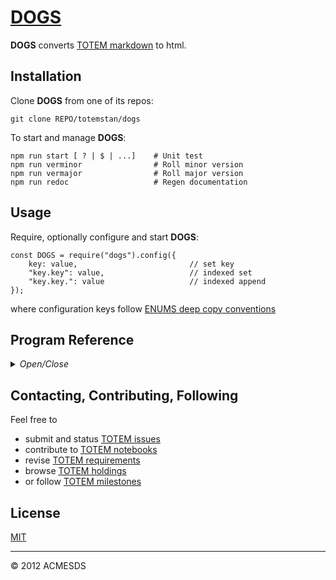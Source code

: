 # [DOGS](https://github.com/totemstan/dogs)

**DOGS** converts [TOTEM markdown](/api.view) to html.

## Installation

Clone **DOGS** from one of its repos:

	git clone REPO/totemstan/dogs

To start and manage **DOGS**:

	npm run start [ ? | $ | ...]	# Unit test
	npm run verminor				# Roll minor version
	npm run vermajor				# Roll major version
	npm run redoc					# Regen documentation

## Usage

Require, optionally configure and start **DOGS**:
	
	const DOGS = require("dogs").config({
		key: value, 						// set key
		"key.key": value, 					// indexed set
		"key.key.": value					// indexed append
	});

where configuration keys follow [ENUMS deep copy conventions](https://github.com/totem-man/enums)

## Program Reference
<details>
<summary>
<i>Open/Close</i>
</summary>
<a name="module_WATCHDOGS"></a>

## WATCHDOGS
Define DEBE watchdogs:

	sql => {  // watchdog
		const { ... } = site;  	// pull required site info
		// do your thing
	}

This module 
documented in accordance with [jsdoc](https://jsdoc.app/).

**Requires**: <code>module:[enums](https://github.com/totemstan/enums)</code>  
</details>

## Contacting, Contributing, Following

Feel free to 
* submit and status [TOTEM issues](http://totem.hopto.org/issues.view) 
* contribute to [TOTEM notebooks](http://totem.hopto.org/shares/notebooks/) 
* revise [TOTEM requirements](http://totem.hopto.org/reqts.view) 
* browse [TOTEM holdings](http://totem.hopto.org/) 
* or follow [TOTEM milestones](http://totem.hopto.org/milestones.view) 

## License

[MIT](LICENSE)

* * *

&copy; 2012 ACMESDS
